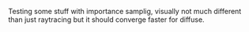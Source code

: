 Testing some stuff with importance samplig, visually not much different than just raytracing but it should converge faster for diffuse.

